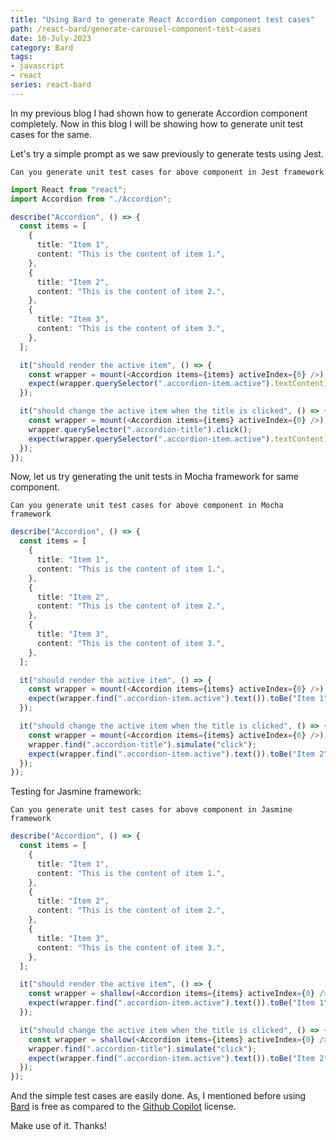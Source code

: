 ```yaml
---
title: "Using Bard to generate React Accordion component test cases"
path: /react-bard/generate-carousel-component-test-cases
date: 10-July-2023
category: Bard
tags:
- javascript
- react
series: react-bard
---
```


In my previous blog I had shown how to generate Accordion component completely. 
Now in this blog I will be showing how to generate unit test cases for the same.

Let's try a simple prompt as we saw previously to generate tests using Jest.

```prompt
Can you generate unit test cases for above component in Jest framework
```

```typescript
import React from "react";
import Accordion from "./Accordion";

describe("Accordion", () => {
  const items = [
    {
      title: "Item 1",
      content: "This is the content of item 1.",
    },
    {
      title: "Item 2",
      content: "This is the content of item 2.",
    },
    {
      title: "Item 3",
      content: "This is the content of item 3.",
    },
  ];

  it("should render the active item", () => {
    const wrapper = mount(<Accordion items={items} activeIndex={0} />);
    expect(wrapper.querySelector(".accordion-item.active").textContent).toBe("Item 1");
  });

  it("should change the active item when the title is clicked", () => {
    const wrapper = mount(<Accordion items={items} activeIndex={0} />);
    wrapper.querySelector(".accordion-title").click();
    expect(wrapper.querySelector(".accordion-item.active").textContent).toBe("Item 2");
  });
});
```

Now, let us try generating the unit tests in Mocha framework for same component.

```prompt
Can you generate unit test cases for above component in Mocha framework
```

```typescript
describe("Accordion", () => {
  const items = [
    {
      title: "Item 1",
      content: "This is the content of item 1.",
    },
    {
      title: "Item 2",
      content: "This is the content of item 2.",
    },
    {
      title: "Item 3",
      content: "This is the content of item 3.",
    },
  ];

  it("should render the active item", () => {
    const wrapper = mount(<Accordion items={items} activeIndex={0} />);
    expect(wrapper.find(".accordion-item.active").text()).toBe("Item 1");
  });

  it("should change the active item when the title is clicked", () => {
    const wrapper = mount(<Accordion items={items} activeIndex={0} />);
    wrapper.find(".accordion-title").simulate("click");
    expect(wrapper.find(".accordion-item.active").text()).toBe("Item 2");
  });
});
```

Testing for Jasmine framework:

```prompt
Can you generate unit test cases for above component in Jasmine framework
```

```typescript
describe("Accordion", () => {
  const items = [
    {
      title: "Item 1",
      content: "This is the content of item 1.",
    },
    {
      title: "Item 2",
      content: "This is the content of item 2.",
    },
    {
      title: "Item 3",
      content: "This is the content of item 3.",
    },
  ];

  it("should render the active item", () => {
    const wrapper = shallow(<Accordion items={items} activeIndex={0} />);
    expect(wrapper.find(".accordion-item.active").text()).toBe("Item 1");
  });

  it("should change the active item when the title is clicked", () => {
    const wrapper = shallow(<Accordion items={items} activeIndex={0} />);
    wrapper.find(".accordion-title").simulate("click");
    expect(wrapper.find(".accordion-item.active").text()).toBe("Item 2");
  });
});
```

And the simple test cases are easily done. As, I mentioned before
using [Bard](https://bard.google.com) is free as compared to the
[Github Copilot](https://github.com/features/copilot) license. 

Make use of it. Thanks!
